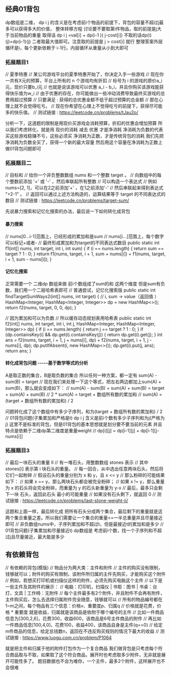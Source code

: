 ## 经典01背包
dp数组是二维，  dp  i  j 的含义是在考虑前i个物品的前提下，背包的容量不超过j最多可以获得多大的价值，
整体转移方程  讨论要不要取第i件物品，取的前提是j大于当前物品的重量
取得话  dp i j =val[i] + dp(i-1 )( j-cost[i])    不取的话dp(i)(j)=dp(i-1)(j)
二者取最大值即可。注意取的前提是  j > cost[i]  就行
整理答案外层循环是i，每个更新依赖于 i-1行。内层循环从重量从小到大即可


### 拓展题目1
// 夏季特惠
// 某公司游戏平台的夏季特惠开始了，你决定入手一些游戏
// 现在你一共有X元的预算，平台上所有的 n 个游戏均有折扣
// 标号为 i 的游戏的原价a_i元，现价只要b_i元
// 也就是说该游戏可以优惠 a_i - b_i，并且你购买该游戏能获得快乐值为w_i
// 由于优惠的存在，你可能做出一些冲动消费导致最终买游戏的总费用超过预算
// 只要满足 : 获得的总优惠金额不低于超过预算的总金额
// 那在心理上就不会觉得吃亏。
// 现在你希望在心理上不觉得吃亏的前提下，获得尽可能多的快乐值。
// 测试链接 : https://leetcode.cn/problems/tJau2o/

分析一下，这道题的限制是用现价买游戏会消耗预算，折扣的优惠会增加预算
所以我们考虑转化，就是用 现价的消耗 减去 优惠  才是净消耗
净消耗为负数的代表买这些游戏稳赚不亏，这些必须买
净消耗为正数，才是传统背包的消耗
我们先把净消耗为负数全买了，获得一个新的最大容量
然后用这个容量在净消耗为正数上做01背包问题即可


### 拓展题目二
// 目标和
// 给你一个非负整数数组 nums 和一个整数 target 。
// 向数组中的每个整数前添加 '+' 或 '-' ，然后串联起所有整数
// 可以构造一个表达式
// 例如nums=[2, 1]，可以在2之前添加'+' ，在1之前添加'-'
// 然后串联起来得到表达式 "+2-1" 。
// 返回可以通过上述方法构造的，运算结果等于 target 的不同表达式的数目
// 测试链接 : https://leetcode.cn/problems/target-sum/

先说暴力搜索和记忆化搜索的办法，最后说一下如何转化成背包
#### 暴力搜索
// nums[0...i-1]范围上，已经形成的累加和是sum
// nums[i...]范围上，每个数字可以标记+或者-
// 最终形成累加和为target的不同表达式数目
public static int f1(int[] nums, int target, int i, int sum) {
    if (i == nums.length) {
        return sum == target ? 1 : 0;
    }
    return f1(nums, target, i + 1, sum + nums[i]) + f1(nums, target, i + 1, sum - nums[i]);
}
#### 记忆化搜索
正常需要一个 二维dp 数组来做  前i个数组成了sum的和  这两个维度
但是sum有负数，我们用一个二层哈希表即可
// 普通尝试，记忆化搜索版
public static int findTargetSumWays2(int[] nums, int target) {
    // i, sum -> value（返回值 ）
    HashMap<Integer, HashMap<Integer, Integer>> dp = new HashMap<>();
    return f2(nums, target, 0, 0, dp);
}

// 因为累加和可以为负数
// 所以缓存动态规划表用哈希表
public static int f2(int[] nums, int target, int i, int j, HashMap<Integer, HashMap<Integer, Integer>> dp) {
    if (i == nums.length) {
        return j == target ? 1 : 0;
    }
    if (dp.containsKey(i) && dp.get(i).containsKey(j)) {
        return dp.get(i).get(j);
    }
    int ans = f2(nums, target, i + 1, j + nums[i], dp) + f2(nums, target, i + 1, j - nums[i], dp);
    dp.putIfAbsent(i, new HashMap<>());
    dp.get(i).put(j, ans);
    return ans;
}
#### 转化成背包问题   -----基于数学等式的分析
A是取正数的集合，B是取负数的集合
所以任何一种方案，都一定有 sum(A) - sum(B) = target
// 现在我们来处理一下这个等式，把左右两边都加上sum(A) + sum(B)，那么就会变成如下：
// sum(A) - sum(B) + sum(A) + sum(B) = target + sum(A) + sum(B)
// 2 * sum(A) = target + 数组所有数的累加和
// sum(A) = (target + 数组所有数的累加和) / 2


问题转化成了这个数组中有多少子序列，和为(target + 数组所有数的累加和) / 2
// 01背包问题(子集累加和严格是t) 
dp i j 含义是前i个数有多少子序列和为j(严格为j)
这里不是标准的背包，但是01背包的基本思想就是划分要不要当前的元素
并且特点是依赖于二维dp第二维度是重量weight
	// dp[i][j] = dp[i-1][j] + dp[i-1][j-nums[i]]
	

### 拓展题目3
// 最后一块石头的重量 II
// 有一堆石头，用整数数组 stones 表示
// 其中 stones[i] 表示第 i 块石头的重量。
// 每一回合，从中选出任意两块石头，然后将它们一起粉碎
// 假设石头的重量分别为 x 和 y，且 x <= y
// 那么粉碎的可能结果如下：
// 如果 x == y，那么两块石头都会被完全粉碎；
// 如果 x != y，那么重量为 x 的石头将会完全粉碎，而重量为 y 的石头新重量为 y-x
// 最后，最多只会剩下一块 石头，返回此石头 最小的可能重量
// 如果没有石头剩下，就返回 0
// 测试链接 : https://leetcode.cn/problems/last-stone-weight-ii/

这题和上面一样，最后转化成 把所有石头分成两个集合，最后剩下的重量就是这两个集合重量之差。所以我们需要让一个集合的重量<=一半总重量并且尽量接近即可
// 非负数组nums中，子序列累加和不超过t，但是最接近t的累加和是多少
// 01背包问题(子集累加和尽量接近t)
dp数组是  考虑前i个数，找一个子序列和不超过j且尽量接近，最大能是多少


## 有依赖背包
// 有依赖的背包(模版)
// 物品分为两大类：主件和附件
// 主件的购买没有限制，钱够就可以；附件的购买有限制，该附件所归属的主件先购买，才能购买这个附件
// 例如，若想买打印机或扫描仪这样的附件，必须先购买电脑这个主件
// 以下是一些主件及其附件的展示：
// 电脑：打印机，扫描仪 | 书柜：图书 | 书桌：台灯，文具 | 工作椅：无附件
// 每个主件最多有2个附件，并且附件不会再有附件，主件购买后，怎么去选择归属附件完全随意，钱够就可以
// 所有的物品编号都在1~m之间，每个物品有三个信息：价格v、重要度p、归属q
// 价格就是花费，价格 * 重要度 就是收益，归属就是该商品是依附于哪个编号的主件
// 比如一件商品信息为[300,2,6]，花费300，收益600，该商品是6号主件商品的附件
// 再比如一件商品信息[100,4,0]，花费100，收益400，该商品自身是主件(q==0)
// 给定m件商品的信息，给定总钱数n，返回在不违反购买规则的情况下最大的收益
// 测试链接 : https://www.luogu.com.cn/problem/P1064

就是把主件和归属于他的附件打包作为一个复合商品
我们做背包是只考虑每个符合商品取与不取，如果取了这个符合商品，展开时也考虑取多少附件，无非就是展开可能性多了。
题目数据也不会为难你，一个主件，最多2个附件，这样展开也不会很难